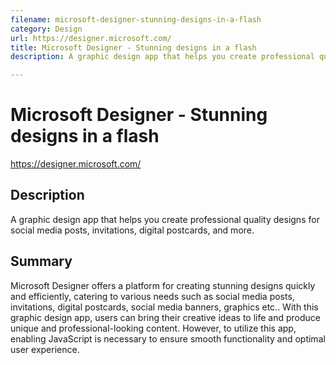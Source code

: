 ```yaml
---
filename: microsoft-designer-stunning-designs-in-a-flash
category: Design
url: https://designer.microsoft.com/
title: Microsoft Designer - Stunning designs in a flash
description: A graphic design app that helps you create professional quality designs for social media posts, invitations, digital postcards, and more.

---
```


# Microsoft Designer - Stunning designs in a flash

https://designer.microsoft.com/

## Description

A graphic design app that helps you create professional quality designs for social media posts, invitations, digital
postcards, and more.

## Summary

Microsoft Designer offers a platform for creating stunning designs quickly and efficiently, catering to various needs
such as social media posts, invitations, digital postcards,
social media banners, graphics etc.. With this graphic design app, users can bring their creative ideas to life and
produce unique and professional-looking content. However, to utilize this app, enabling JavaScript is necessary to
ensure smooth functionality and optimal user experience.
